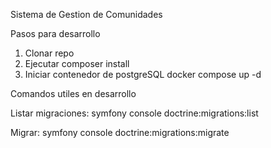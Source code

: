 Sistema de Gestion de Comunidades

Pasos para desarrollo

1. Clonar repo
2. Ejecutar composer install
3. Iniciar contenedor de postgreSQL
    docker compose up -d

Comandos utiles en desarrollo


Listar migraciones:
symfony console doctrine:migrations:list    

Migrar:
symfony console doctrine:migrations:migrate

